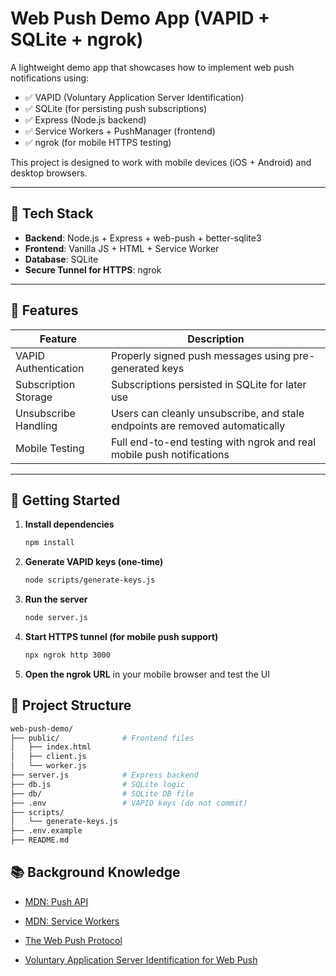 # Web Push Demo App (VAPID + SQLite + ngrok)

A lightweight demo app that showcases how to implement web push notifications using:

- ✅ VAPID (Voluntary Application Server Identification)
- ✅ SQLite (for persisting push subscriptions)
- ✅ Express (Node.js backend)
- ✅ Service Workers + PushManager (frontend)
- ✅ ngrok (for mobile HTTPS testing)

This project is designed to work with mobile devices (iOS + Android) and desktop browsers.

---

## 🔧 Tech Stack

- **Backend**: Node.js + Express + web-push + better-sqlite3
- **Frontend**: Vanilla JS + HTML + Service Worker
- **Database**: SQLite
- **Secure Tunnel for HTTPS**: ngrok

---

## 📲 Features

| Feature               | Description                                                                 |
|------------------------|-----------------------------------------------------------------------------|
| VAPID Authentication   | Properly signed push messages using pre-generated keys                     |
| Subscription Storage   | Subscriptions persisted in SQLite for later use                             |
| Unsubscribe Handling   | Users can cleanly unsubscribe, and stale endpoints are removed automatically |
| Mobile Testing         | Full end-to-end testing with ngrok and real mobile push notifications        |

---

## 🚀 Getting Started

1. **Install dependencies**
   ```bash
   npm install
   ```
2. **Generate VAPID keys (one-time)**
   ```bash
   node scripts/generate-keys.js
   ```

3. **Run the server**
   ```bash
   node server.js
   ```

4.  **Start HTTPS tunnel (for mobile push support)**
    ```bash
    npx ngrok http 3000
    ```

5. **Open the ngrok URL** in your mobile browser and test the UI


## 📁 Project Structure

```bash
web-push-demo/
├── public/              # Frontend files
│   ├── index.html
│   ├── client.js
│   └── worker.js
├── server.js            # Express backend
├── db.js                # SQLite logic
├── db/                  # SQLite DB file
├── .env                 # VAPID keys (do not commit)
├── scripts/
│   └── generate-keys.js
├── .env.example
├── README.md
```

## 📚 Background Knowledge

* [MDN: Push API](https://developer.mozilla.org/en-US/docs/Web/API/Push_API)

* [MDN: Service Workers](https://developer.mozilla.org/en-US/docs/Web/API/Service_Worker_API)

* [The Web Push Protocol](https://web.dev/articles/push-notifications-web-push-protocol)

* [Voluntary Application Server Identification for Web Push](https://datatracker.ietf.org/doc/html/draft-thomson-webpush-vapid)


